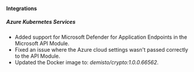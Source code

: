 
#### Integrations

##### Azure Kubernetes Services

- Added support for Microsoft Defender for Application Endpoints in the Microsoft API Module.
- Fixed an issue where the Azure cloud settings wasn't passed correctly to the API Module.
- Updated the Docker image to: *demisto/crypto:1.0.0.66562*.
